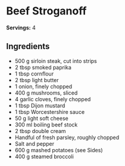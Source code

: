 # Beef Stroganoff

**Servings:** 4

## Ingredients
- 500 g sirloin steak, cut into strips
- 2 tbsp smoked paprika
- 1 tbsp cornflour
- 2 tbsp light butter
- 1 onion, finely chopped
- 400 g mushrooms, sliced
- 4 garlic cloves, finely chopped
- 1 tbsp Dijon mustard
- 1 tbsp Worcestershire sauce
- 50 g light soft cheese
- 300 ml boiling beef stock
- 2 tbsp double cream
- Handful of fresh parsley, roughly chopped
- Salt and pepper
- 600 g mashed potatoes (see Sides)
- 400 g steamed broccoli